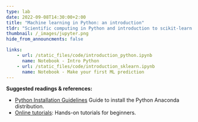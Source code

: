 ```yaml
---
type: lab
date: 2022-09-08T14:30:00+2:00
title: "Machine learning in Python: an introduction"
tldr: "Scientific computing in Python and introduction to scikit-learn."
thumbnail: /_images/jupyter.png
hide_from_announcments: false

links: 
    - url: /static_files/code/introduction_python.ipynb
      name: Notebook - Intro Python
    - url: /static_files/code/introduction_sklearn.ipynb
      name: Notebook - Make your first ML prediction
---
```

**Suggested readings & references:**
- [Python Installation Guidelines](https://nbviewer.org/github/aiteachings/NYU-AI-Fall22/blob/master/static_files/code/introduction_python.ipynb) Guide to install the Python Anaconda distribution.
- [Online tutorials](python.org/): Hands-on tutorials for beginners.
